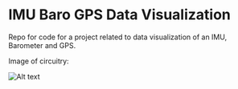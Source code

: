 # IMU Baro GPS Data Visualization
Repo for code for a project related to data visualization of an IMU, Barometer and GPS.

Image of circuitry: 

![Alt text](https://s3-us-west-2.amazonaws.com/datavizproject/IMG_20151019_162019.jpg) 
